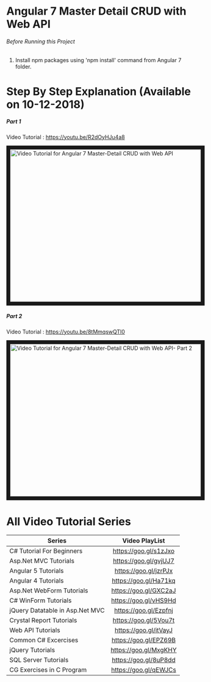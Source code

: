 # Angular 7 Master Detail CRUD with Web API


###### Before Running this Project
 1. Install npm packages using 'npm install' command from Angular 7 folder.
 

 # Step By Step Explanation (Available on 10-12-2018)
 ##### Part 1
 
 Video Tutorial : https://youtu.be/R2dOyHJu4a8
 
 <a href="http://www.youtube.com/watch?feature=player_embedded&v=R2dOyHJu4a8
" target="_blank"><img src="http://img.youtube.com/vi/R2dOyHJu4a8/0.jpg" 
alt="Video Tutorial for Angular 7 Master-Detail CRUD with Web API" width="500" height="400" border="10" /></a>

 ##### Part 2
 Video Tutorial : https://youtu.be/8tMmqswQTl0
 
 <a href="http://www.youtube.com/watch?feature=player_embedded&v=8tMmqswQTl0
" target="_blank"><img src="http://img.youtube.com/vi/8tMmqswQTl0/0.jpg" 
alt="Video Tutorial for Angular 7 Master-Detail CRUD with Web API- Part 2" width="500" height="400" border="10" /></a>


# All Video Tutorial Series
| Series        | Video PlayList          |
| ------------- |:-------------:|
| C# Tutorial For Beginners      | https://goo.gl/s1zJxo |
| Asp.Net MVC Tutorials      | https://goo.gl/gvjUJ7      |
| Angular 5 Tutorials | https://goo.gl/jzrPJx      |
| Angular 4 Tutorials | https://goo.gl/Ha71kq      |
| Asp.Net WebForm Tutorials | https://goo.gl/GXC2aJ      |
| C# WinForm Tutorials | https://goo.gl/vHS9Hd      |
| jQuery Datatable in Asp.Net MVC | https://goo.gl/Ezpfnj      |
| Crystal Report Tutorials | https://goo.gl/5Vou7t      |
| Web API Tutorials | https://goo.gl/itVayJ     |
| Common C# Excercises | https://goo.gl/EPZ69B     |
| jQuery Tutorials | https://goo.gl/MxgKHY     |
| SQL Server Tutorials | https://goo.gl/8uP8dd      |
| CG Exercises in C Program | https://goo.gl/qEWJCs      |
